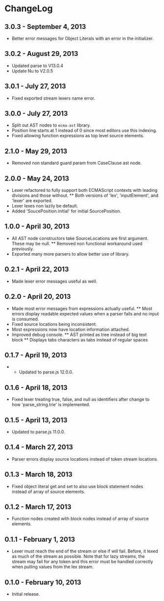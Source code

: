 # ChangeLog

## 3.0.3 - September 4, 2013
* Better error messages for Object Literals with an error in the initializer.

## 3.0.2 - August 29, 2013
* Updated parse to V13.0.4
* Update Nu to V2.0.5

## 3.0.1 - July 27, 2013
* Fixed exported stream lexers name error.

## 3.0.0 - July 27, 2013
* Split out AST nodes to `ecma-ast` library.
* Position line starts at 1 instead of 0 since most editors use this indexing. 
* Fixed allowing function expressions as top level source elements.

## 2.1.0 - May 29, 2013 ##
* Removed non standard guard param from CaseClause ast node.

## 2.0.0 - May 24, 2013 ##
* Lexer refactored to fully support both ECMAScript contexts with leading 
  divisions and those without.
** Both versions of 'lex', 'inputElement', and 'lexer' are exported.
* Lexer lexes non lazily be default.
* Added 'SoucePosition.initial' for initial SourcePosition.

## 1.0.0 - April 30, 2013 ##
* All AST node constructors take SourceLocations are first argument. These may
  be null. 
** Removed non functional workaround used previously.
* Exported many more parsers to allow better use of library.

## 0.2.1 - April 22, 2013 ##
* Made lexer error messages useful as well.

## 0.2.0 - April 20, 2013 ##
* Made most error messages from expressions actually useful.
** Most errors display readable expected values when a parser fails and
  no input is consumed.
* Fixed source locations being inconsistent.
* Most expressions now have location information attached.
* Improved debug console.
** AST printed as tree instead of big text block
** Displays tabs characters as tabs instead of regular spaces

## 0.1.7 - April 19, 2013 ##
* * Updated to parse.js 12.0.0.
  
## 0.1.6 - April 18, 2013 ##
* Fixed lexer treating true, false, and null as identifiers after change to 
  how 'parse_string.trie' is implemented.

## 0.1.5 - April 13, 2013 ##
* Updated to parse.js 11.0.0.

## 0.1.4 - March 27, 2013 ##
* Parser errors display source locations instead of token stream locations.

## 0.1.3 - March 18, 2013 ##
* Fixed object literal get and set to also use block statement nodes instead of
  array of source elements.

## 0.1.2 - March 17, 2013 ##
* Function nodes created with block nodes instead of array of source elements.

## 0.1.1 - February 1, 2013 ##
* Lexer must reach the end of the stream or else if will fail. Before, it lexed
  as much of the stream as possible. Note that for lazy streams, the stream
  may fail for any token and this error must be handled correctly when pulling
  values from the lex stream.

## 0.1.0 - February 10, 2013 ##
* Initial release.